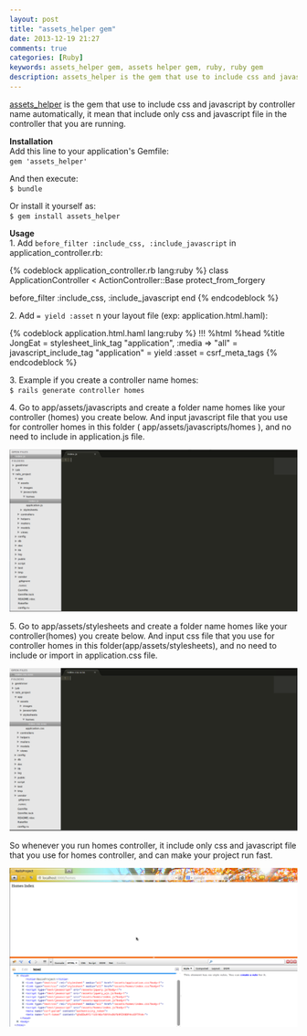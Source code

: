 ```yaml
---
layout: post
title: "assets_helper gem"
date: 2013-12-19 21:27
comments: true
categories: [Ruby]
keywords: assets_helper gem, assets helper gem, ruby, ruby gem
description: assets_helper is the gem that use to include css and javascript by controller name automatically, it mean that include only css and javascript file in the controller that you are running.
---
```


<!-- **Content start here** -->
<p>
  <a href="http://rubygems.org/gems/assets_helper" target="_blank">assets_helper</a> is the gem that use to include css and javascript by controller name automatically, it mean that include only css and javascript file in the controller that you are running.
</p>

<p>
  <strong>Installation</strong><br/>
  Add this line to your application's Gemfile:<br/>
  <code>gem 'assets_helper'</code>
</p>
<p>
  And then execute:<br/>
  <code>$ bundle</code>
</p>
<p>
  Or install it yourself as:<br/>
  <code>$ gem install assets_helper</code>
</p>

<p>
  <strong>Usage</strong><br/>
  1. Add <code>before_filter :include_css, :include_javascript</code> in application_controller.rb:<br/>
</p>
{% codeblock application_controller.rb lang:ruby %}
class ApplicationController < ActionController::Base
  protect_from_forgery

  before_filter :include_css, :include_javascript
end
{% endcodeblock %}

<p>
  2. Add <code>= yield :asset</code> n your layout file (exp: application.html.haml):<br/>
</p>
{% codeblock application.html.haml lang:ruby %}
!!!
%html
  %head
    %title JongEat
    = stylesheet_link_tag    "application", :media => "all"
    = javascript_include_tag "application"
    = yield :asset
    = csrf_meta_tags
{% endcodeblock %}

<p>
  3. Example if you create a controller name homes:<br/>
  <code>$ rails generate controller homes</code>
</p>

<p>
  4. Go to app/assets/javascripts and create a folder name homes like your controller (homes) you create below. And input javascript file that you use for controller homes in this folder ( app/assets/javascripts/homes ), and no need to include in application.js file.<br/>
</p>
<p>
  <img src="/images/javascript_homes.png" width="680" /><br/>
</p>
<p>
  5. Go to app/assets/stylesheets and create a folder name homes like your controller(homes) you create below. And input css file that you use for controller homes in this folder(app/assets/stylesheets), and no need to include or import in application.css file.<br/>
</p>
<p>
  <img src="/images/css_homes.png" width="680" /><br/>
</p>

So whenever you run homes controller, it include only css and javascript file that you use for homes controller, and can make your project run fast.<br/>
<p>
  <img src="/images/browser_homes_controller.png" width="680" /><br/>
</p>



